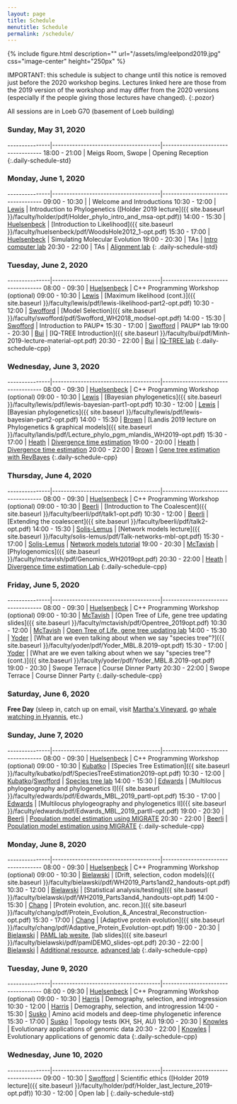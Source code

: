 ```yaml
---
layout: page
title: Schedule
menutitle: Schedule
permalink: /schedule/
---
```

{% include figure.html description="" url="/assets/img/eelpond2019.jpg" css="image-center" height="250px" %}

IMPORTANT: this schedule is subject to change until this notice is removed just before the 2020 workshop begins. 
Lectures linked here are those from the 2019 version of the workshop and may differ from the 2020 versions (especially if the people giving those lectures have changed).
{:.pozor}

All sessions are in Loeb G70 (basement of Loeb building)

### Sunday, May 31, 2020

---------------|--------------------------------------|-----------------------------------
 18:00 - 21:00 |  Meigs Room, Swope                   | Opening Reception
{:.daily-schedule-std}

### Monday, June 1, 2020

---------------|--------------------------------------|-----------------------------------
 09:00 - 10:30 |                                      | Welcome and Introductions
 10:30 - 12:00 | [Lewis](/faculty-lewis/)             | Introduction to Phylogenetics ([Holder 2019 lecture]({{ site.baseurl }}/faculty/holder/pdf/Holder_phylo_intro_and_msa-opt.pdf))
 14:00 - 15:30 | [Huelsenbeck](/faculty-huelsenbeck/) | [Introduction to Likelihood]({{ site.baseurl }}/faculty/huelsenbeck/pdf/WoodsHole2012_1-opt.pdf)
 15:30 - 17:00 | [Huelsenbeck](/faculty-huelsenbeck/) | Simulating Molecular Evolution
 19:00 - 20:30 | TAs                                  | [Intro computer lab](/labs/intro/)
 20:30 - 22:00 | TAs                                  | [Alignment lab](/labs/alignment/)
{: .daily-schedule-std}

### Tuesday, June 2, 2020

---------------|--------------------------------------|-----------------------------------
 08:00 - 09:30 | [Huelsenbeck](/faculty-huelsenbeck/) | C++ Programming Workshop (optional)
 09:00 - 10:30 | [Lewis](/faculty-lewis/)             | [Maximum likelihood (cont.)]({{ site.baseurl }}/faculty/lewis/pdf/lewis-likelihood-part2-opt.pdf)
 10:30 - 12:00 | [Swofford](/faculty-swofford/)       | [Model Selection]({{ site.baseurl }}/faculty/swofford/pdf/Swofford_WH2018_modsel-opt.pdf)
 14:00 - 15:30 | [Swofford](/faculty-swofford/)       | Introduction to PAUP*
 15:30 - 17:00 | [Swofford](/faculty-swofford/)       | PAUP* lab
 19:00 - 20:30 | [Bui](/faculty-bui/)                 | [IQ-TREE Introduction]({{ site.baseurl }}/faculty/bui/pdf/Minh-2019-lecture-material-opt.pdf)
 20:30 - 22:00 | [Bui](/faculty-bui/)                 | [IQ-TREE lab](http://www.iqtree.org/workshop/molevol2019) <!--, [tutorial solution]({{ site.baseurl }}/faculty/bui/pdf/Minh_2019_Tutorial-solutions-opt.pdf) -->
{:.daily-schedule-cpp}
 
### Wednesday, June 3, 2020

---------------|--------------------------------------|-----------------------------------
 08:00 - 09:30 | [Huelsenbeck](/faculty-huelsenbeck)  | C++ Programming Workshop (optional)
 09:00 - 10:30 | [Lewis](/faculty-lewis/)             | [Bayesian phylogenetics]({{ site.baseurl }}/faculty/lewis/pdf/lewis-bayesian-part1-opt.pdf)
 10:30 - 12:00 | [Lewis](/faculty-lewis/)             | [Bayesian phylogenetics]({{ site.baseurl }}/faculty/lewis/pdf/lewis-bayesian-part2-opt.pdf)
 14:00 - 15:30 | [Brown](/faculty-brown/)             | [Landis 2019 lecture on Phylogenetics & graphical models]({{ site.baseurl }}/faculty/landis/pdf/Lecture_phylo_pgm_mlandis_WH2019-opt.pdf)
 15:30 - 17:00 | [Heath](/faculty-heath/)             | [Divergence time estimation](https://figshare.com/articles/Bayesian_Divergence-Time_Estimation_Lecture/6849005)
 19:00 - 20:00 | [Heath](/faculty-heath/)             | [Divergence time estimation](https://figshare.com/articles/Bayesian_Divergence-Time_Estimation_Lecture/6849005)
 20:00 - 22:00 | [Brown](/faculty-brown/)             | [Gene tree estimation with RevBayes](https://revbayes.github.io/tutorials/ctmc/)
{:.daily-schedule-cpp}

### Thursday, June 4, 2020

---------------|--------------------------------------|-----------------------------------
 08:00 - 09:30 | [Huelsenbeck](/faculty-huelsenbeck/) | C++ Programming Workshop (optional)
 09:00 - 10:30 | [Beerli](/faculty-beerli/)           | [Introduction to The Coalescent]({{ site.baseurl }}/faculty/beerli/pdf/talk1-opt.pdf)
 10:30 - 12:00 | [Beerli](/faculty-beerli/)           | [Extending the coalescent]({{ site.baseurl }}/faculty/beerli/pdf/talk2-opt.pdf) 
 14:00 - 15:30 | [Solis-Lemus](/faculty-solis-lemus/) | [Network models lecture]({{ site.baseurl }}/faculty/solis-lemus/pdf/Talk-networks-mbl-opt.pdf)
 15:30 - 17:00 | [Solis-Lemus](/faculty-solis-lemus/) | [Network models tutorial](https://github.com/crsl4/PhyloNetworks.jl/wiki)
 19:00 - 20:30 | [McTavish](/faculty-mctavish/)       | [Phylogenomics]({{ site.baseurl }}/faculty/mctavish/pdf/Genomics_WH2019opt.pdf)
 20:30 - 22:00 | [Heath](/faculty-heath/)             | [Divergence time estimation Lab](https://revbayes.github.io/tutorials/fbd/fbd_specimen.html)
{:.daily-schedule-cpp}

### Friday, June 5, 2020

---------------|--------------------------------------|-----------------------------------
 08:00 - 09:30 | [Huelsenbeck](/faculty-huelsenbeck/) | C++ Programming Workshop (optional)
 09:00 - 10:30 | [McTavish](/faculty-mctavish/)       | [Open Tree of Life, gene tree updating slides]({{ site.baseurl }}/faculty/mctavish/pdf/Opentree_2019opt.pdf)
 10:30 - 12:00 | [McTavish](/faculty-mctavish/)       | [Open Tree of Life, gene tree updating lab](https://github.com/snacktavish/Mole2019/blob/master/TreeComparison.md)
 14:00 - 15:30 | [Yoder](/faculty-yoder/)             | [What are we even talking about when we say "species tree"?]({{ site.baseurl }}/faculty/yoder/pdf/Yoder_MBL.8.2019-opt.pdf)
 15:30 - 17:00 | [Yoder](/faculty-yoder/)             | [What are we even talking about when we say "species tree"? (cont.)]({{ site.baseurl }}/faculty/yoder/pdf/Yoder_MBL.8.2019-opt.pdf)
 19:00 - 20:30 | Swope Terrace                        | Course Dinner Party
 20:30 - 22:00 | Swope Terrace                        | Course Dinner Party
{:.daily-schedule-cpp}

### Saturday, June 6, 2020

**Free Day** (sleep in, catch up on email, visit [Martha's Vineyard](https://mvol.com), go [whale watching in Hyannis](https://www.whales.net), etc.)

### Sunday, June 7, 2020

---------------|--------------------------------------|-----------------------------------
 08:00 - 09:30 | [Huelsenbeck](/faculty-huelsenbeck/) | C++ Programming Workshop (optional)
 09:00 - 10:30 | [Kubatko](/faculty-kubatko/)         | [Species Tree Estimation]({{ site.baseurl }}/faculty/kubatko/pdf/SpeciesTreeEstimation2019-opt.pdf)
 10:30 - 12:00 | [Kubatko](/faculty-kubatko/)/[Swofford](/faculty-swofford/) | [Species tree lab](http://phylosolutions.com/tutorials/wh2019-svdq-astral/species-trees-tutorial.html)
 14:00 - 15:30 | [Edwards](/faculty-edwards/)         | [Multilocus phylogeography and phylogenetics I]({{ site.baseurl }}/faculty/edwards/pdf/Edwards_MBL_2019_partI-opt.pdf)
 15:30 - 17:00 | [Edwards](/faculty-edwards/)         | [Multilocus phylogeography and phylogenetics II]({{ site.baseurl }}/faculty/edwards/pdf/Edwards_MBL_2019_partII-opt.pdf)
 19:00 - 20:30 | [Beerli](/faculty-beerli/)           | [Population model estimation using MIGRATE](http://peterbeerli.com/workshops/mbl/2018/tutorial/)
 20:30 - 22:00 | [Beerli](/faculty-beerli/)           | [Population model estimation using MIGRATE](http://peterbeerli.com/workshops/mbl/2018/tutorial/)
{:.daily-schedule-cpp}

### Monday, June 8, 2020

---------------|--------------------------------------|-----------------------------------
 08:00 - 09:30 | [Huelsenbeck](/faculty-huelsenbeck/) | C++ Programming Workshop (optional)
 09:00 - 10:30 | [Bielawski](/faculty-bielawski/)     | [Drift, selection, codon models]({{ site.baseurl }}/faculty/bielawski/pdf/WH2019_Parts1and2_handouts-opt.pdf)
 10:30 - 12:00 | [Bielawski](/faculty-bielawski/)     | [Statistical analysis/testing]({{ site.baseurl }}/faculty/bielawski/pdf/WH2019_Parts3and4_handouts-opt.pdf)
 14:00 - 15:30 | [Chang](/faculty-chang/)             | [Protein evolution, anc. recon.]({{ site.baseurl }}/faculty/chang/pdf/Protein_Evolution_&_Ancestral_Reconstruction-opt.pdf)
 15:30 - 17:00 | [Chang](/faculty-chang/)             | [Adaptive protein evolution]({{ site.baseurl }}/faculty/chang/pdf/Adaptive_Protein_Evolution-opt.pdf)
 19:00 - 20:30 | [Bielawski](/faculty-bielawski/)     | [PAML lab wesite](http://awarnach.mathstat.dal.ca/~joeb/PAML_lab/lab.html), [lab slides]({{ site.baseurl }}/faculty/bielawski/pdf/pamlDEMO_slides-opt.pdf)
 20:30 - 22:00 | [Bielawski](/faculty-bielawski/)     | [Additional resource](http://awarnach.mathstat.dal.ca/~joeb/PAML_lab/Resources.html), [advanced lab](https://bitbucket.org/EvoWorks/protocol-inference-of-episodic-selection/downloads)
{:.daily-schedule-cpp}

### Tuesday, June 9, 2020

---------------|--------------------------------------|-----------------------------------
 08:00 - 09:30 | [Huelsenbeck](/faculty-huelsenbeck/) | C++ Programming Workshop (optional)
 09:00 - 10:30 | [Harris](/faculty-harris/)           | Demography, selection, and introgression
 10:30 - 12:00 | [Harris](/faculty-harris/)           | Demography, selection, and introgression
 14:00 - 15:30 | [Susko](/faculty-susko/)             | Amino acid models and deep-time phylogenetic inference <!-- ([Eme 2019 lecture]({{ site.baseurl }}/faculty/eme/pdf/Phylogenomics_EmeLaura_WoodsHole2019_4-opt.pdf)) -->
 15:30 - 17:00 | [Susko](/faculty-susko/)             | Topology tests (KH, SH, AU)
 19:00 - 20:30 | [Knowles](/faculty-knowles/)         | Evolutionary applications of genomic data
 20:30 - 22:00 | [Knowles](/faculty-knowles/)         | Evolutionary applications of genomic data
{:.daily-schedule-cpp}

### Wednesday, June 10, 2020

---------------|--------------------------------------|-----------------------------------
 09:00 - 10:30 | [Swofford](/faculty-swofford/)       | Scientific ethics ([Holder 2019 lecture]({{ site.baseurl }}/faculty/holder/pdf/Holder_last_lecture_2019-opt.pdf))
 10:30 - 12:00 | Open lab                             |
{:.daily-schedule-std}
     
     